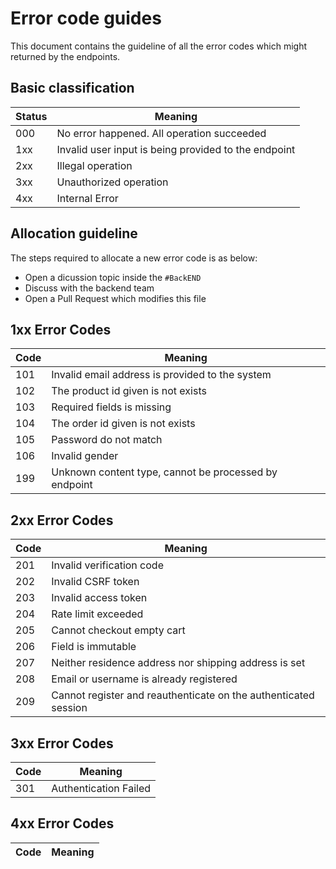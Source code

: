 # Error code guides

This document contains the guideline of all the error codes which might returned by the endpoints.

## Basic classification

| Status | Meaning                                              |
| ------ | ---------------------------------------------------- |
| 000    | No error happened. All operation succeeded           |
| 1xx    | Invalid user input is being provided to the endpoint |
| 2xx    | Illegal operation                                    |
| 3xx    | Unauthorized operation                               |
| 4xx    | Internal Error                                       |

## Allocation guideline

The steps required to allocate a new error code is as below:

- Open a dicussion topic inside the `#BackEND`
- Discuss with the backend team
- Open a Pull Request which modifies this file

## **1xx Error Codes**

| Code | Meaning                                               |
| ---- | ----------------------------------------------------- |
| 101  | Invalid email address is provided to the system       |
| 102  | The product id given is not exists                    |
| 103  | Required fields is missing                            |
| 104  | The order id given is not exists                      |
| 105  | Password do not match                                 |
| 106  | Invalid gender                                        |
| 199  | Unknown content type, cannot be processed by endpoint |

## **2xx Error Codes**

| Code | Meaning                                                         |
| ---- | --------------------------------------------------------------- |
| 201  | Invalid verification code                                       |
| 202  | Invalid CSRF token                                              |
| 203  | Invalid access token                                            |
| 204  | Rate limit exceeded                                             |
| 205  | Cannot checkout empty cart                                      |
| 206  | Field is immutable                                              |
| 207  | Neither residence address nor shipping address is set           |
| 208  | Email or username is already registered                         |
| 209  | Cannot register and reauthenticate on the authenticated session |

## **3xx Error Codes**

| Code | Meaning               |
| ---- | --------------------- |
| 301  | Authentication Failed |

## **4xx Error Codes**

| Code | Meaning |
| ---- | ------- |
